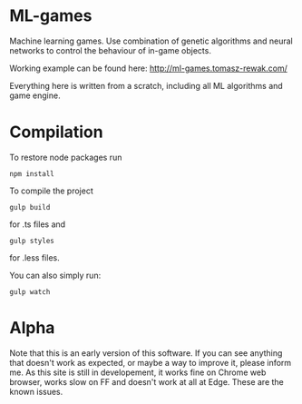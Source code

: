 # ML-games
Machine learning games. Use combination of genetic algorithms and neural networks to control the behaviour of in-game objects.

Working example can be found here: http://ml-games.tomasz-rewak.com/

Everything here is written from a scratch, including all ML algorithms and game engine.

# Compilation
To restore node packages run
```
npm install
```

To compile the project
```
gulp build
```
for .ts files and
```
gulp styles
```
for .less files.

You can also simply run:
```
gulp watch
```

# Alpha
Note that this is an early version of this software. If you can see anything that doesn't work as expected, or maybe a way to improve it, please inform me.
As this site is still in developement, it works fine on Chrome web browser, works slow on FF and doesn't work at all at Edge.
These are the known issues.

